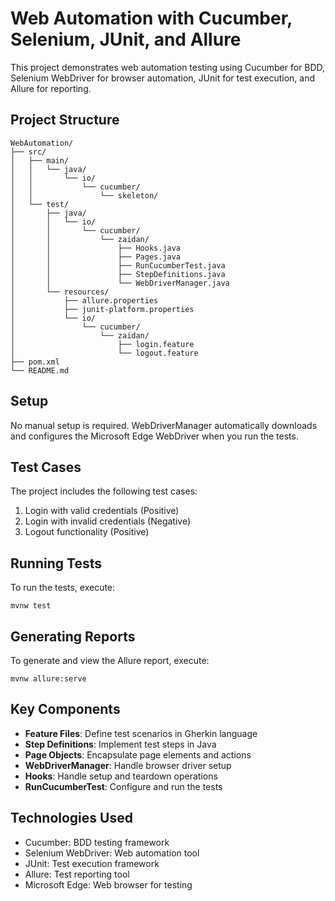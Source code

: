 # Web Automation with Cucumber, Selenium, JUnit, and Allure

This project demonstrates web automation testing using Cucumber for BDD, Selenium WebDriver for browser automation, JUnit for test execution, and Allure for reporting.

## Project Structure

```
WebAutomation/
├── src/
│   ├── main/
│   │   └── java/
│   │       └── io/
│   │           └── cucumber/
│   │               └── skeleton/
│   └── test/
│       ├── java/
│       │   └── io/
│       │       └── cucumber/
│       │           └── zaidan/
│       │               ├── Hooks.java
│       │               ├── Pages.java
│       │               ├── RunCucumberTest.java
│       │               ├── StepDefinitions.java
│       │               └── WebDriverManager.java
│       └── resources/
│           ├── allure.properties
│           ├── junit-platform.properties
│           └── io/
│               └── cucumber/
│                   └── zaidan/
│                       ├── login.feature
│                       └── logout.feature
├── pom.xml
└── README.md
```

## Setup

No manual setup is required. WebDriverManager automatically downloads and configures the Microsoft Edge WebDriver when you run the tests.

## Test Cases

The project includes the following test cases:
1. Login with valid credentials (Positive)
2. Login with invalid credentials (Negative)
3. Logout functionality (Positive)

## Running Tests

To run the tests, execute:
```
mvnw test
```

## Generating Reports

To generate and view the Allure report, execute:
```
mvnw allure:serve
```

## Key Components

- **Feature Files**: Define test scenarios in Gherkin language
- **Step Definitions**: Implement test steps in Java
- **Page Objects**: Encapsulate page elements and actions
- **WebDriverManager**: Handle browser driver setup
- **Hooks**: Handle setup and teardown operations
- **RunCucumberTest**: Configure and run the tests

## Technologies Used

- Cucumber: BDD testing framework
- Selenium WebDriver: Web automation tool
- JUnit: Test execution framework
- Allure: Test reporting tool
- Microsoft Edge: Web browser for testing
